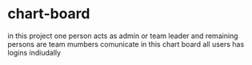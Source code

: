 # chart-board
in this project one person acts as admin or team leader and remaining persons are team mumbers comunicate in this chart board  all users has logins indiudally  
